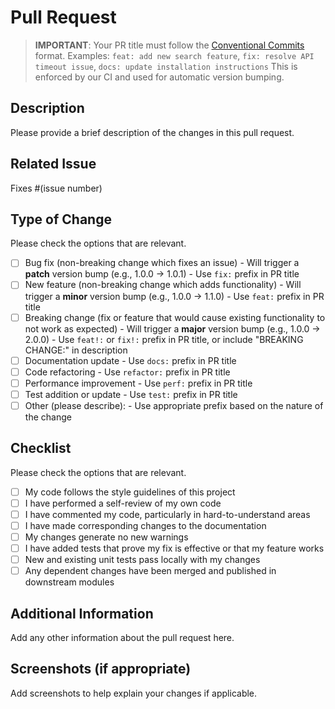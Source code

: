 # Pull Request

> **IMPORTANT**: Your PR title must follow the [Conventional Commits](https://www.conventionalcommits.org/) format.
> Examples: `feat: add new search feature`, `fix: resolve API timeout issue`, `docs: update installation instructions`
> This is enforced by our CI and used for automatic version bumping.

## Description
Please provide a brief description of the changes in this pull request.

## Related Issue
Fixes #(issue number)

## Type of Change
Please check the options that are relevant.
- [ ] Bug fix (non-breaking change which fixes an issue)
      - Will trigger a **patch** version bump (e.g., 1.0.0 -> 1.0.1)
      - Use `fix:` prefix in PR title
- [ ] New feature (non-breaking change which adds functionality)
      - Will trigger a **minor** version bump (e.g., 1.0.0 -> 1.1.0)
      - Use `feat:` prefix in PR title
- [ ] Breaking change (fix or feature that would cause existing functionality to not work as expected)
      - Will trigger a **major** version bump (e.g., 1.0.0 -> 2.0.0)
      - Use `feat!:` or `fix!:` prefix in PR title, or include "BREAKING CHANGE:" in description
- [ ] Documentation update
      - Use `docs:` prefix in PR title
- [ ] Code refactoring
      - Use `refactor:` prefix in PR title
- [ ] Performance improvement
      - Use `perf:` prefix in PR title
- [ ] Test addition or update
      - Use `test:` prefix in PR title
- [ ] Other (please describe):
      - Use appropriate prefix based on the nature of the change

## Checklist
Please check the options that are relevant.
- [ ] My code follows the style guidelines of this project
- [ ] I have performed a self-review of my own code
- [ ] I have commented my code, particularly in hard-to-understand areas
- [ ] I have made corresponding changes to the documentation
- [ ] My changes generate no new warnings
- [ ] I have added tests that prove my fix is effective or that my feature works
- [ ] New and existing unit tests pass locally with my changes
- [ ] Any dependent changes have been merged and published in downstream modules

## Additional Information
Add any other information about the pull request here.

## Screenshots (if appropriate)
Add screenshots to help explain your changes if applicable.